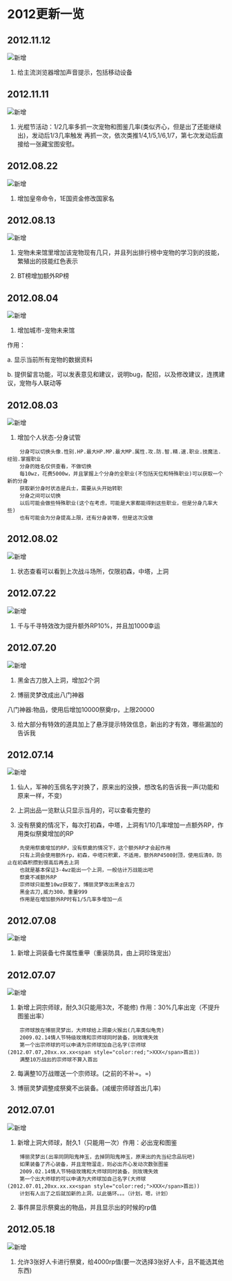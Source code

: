 # 2012更新一览

## 2012.11.12

![新增](https://img.shields.io/badge/ueqt-%E6%96%B0%E5%A2%9E-blue.svg)

1. 给主流浏览器增加声音提示，包括移动设备

## 2012.11.11

![新增](https://img.shields.io/badge/ueqt-%E6%96%B0%E5%A2%9E-blue.svg)

1. 光棍节活动：1/2几率多抓一次宠物和图鉴几率(类似齐心，但是出了还能继续出)，发动后1/3几率触发 再抓一次，依次类推1/4,1/5,1/6,1/7，第七次发动后直接给一张藏宝图安慰。

## 2012.08.22

![新增](https://img.shields.io/badge/ueqt-%E6%96%B0%E5%A2%9E-blue.svg)

1. 增加皇帝命令，1E国资金修改国家名

## 2012.08.13

![新增](https://img.shields.io/badge/ueqt-%E6%96%B0%E5%A2%9E-blue.svg)

1. 宠物未来馆里增加该宠物现有几只，并且列出排行榜中宠物的学习到的技能，繁殖出的技能红色表示

2. BT榜增加额外RP榜

## 2012.08.04

![新增](https://img.shields.io/badge/ueqt-%E6%96%B0%E5%A2%9E-blue.svg)

1. 增加城市-宠物未来馆

作用：

a. 显示当前所有宠物的数据资料

b. 提供留言功能，可以发表意见和建议，说明bug，配招，以及修改建议，连携建议，宠物与人联动等

## 2012.08.03

![新增](https://img.shields.io/badge/ueqt-%E6%96%B0%E5%A2%9E-blue.svg)

1. 增加个人状态-分身试管

```
    分身可以切换头像.性别.HP.最大HP.MP.最大MP.属性.攻.防.智.精.速.职业.技魔法.经验.掌握职业
    分身的姓名仅供查看，不做切换
    每10wz，花费5000w，并且掌握上个分身的全职业(不包括天位和特殊职业)可以获取一个新的分身
    获取新分身时状态是兵士，需要从头开始转职
    分身之间可以切换
    以后可能会做些特殊职业(这个在考虑，可能是大家都能得到这些职业，但是分身几率大些)
    也有可能会为分身提高上限，还有分身装等，但是这次没做
```

## 2012.08.02

![新增](https://img.shields.io/badge/ueqt-%E6%96%B0%E5%A2%9E-blue.svg)

1. 状态查看可以看到上次战斗场所，仅限初森，中塔，上洞

## 2012.07.22

![新增](https://img.shields.io/badge/ueqt-%E6%96%B0%E5%A2%9E-blue.svg)

1. 千与千寻特效改为提升额外RP10%，并且加1000幸运

## 2012.07.20

![新增](https://img.shields.io/badge/ueqt-%E6%96%B0%E5%A2%9E-blue.svg)

1. 黑金古刀放入上洞，增加2个洞

2. 博丽灵梦改成出八门神器

八门神器:物品，使用后增加10000祭奠rp，上限20000

3. 给大部分有特效的道具加上了悬浮提示特效信息，新出的才有效，哪些漏加的告诉我

## 2012.07.14

![新增](https://img.shields.io/badge/ueqt-%E6%96%B0%E5%A2%9E-blue.svg)

1. 仙人，军神的玉佩名字对换了，原来出的没换，想改名的告诉我一声(功能和原来一样，不变)

2. 上洞出品一览默认只显示当月的，可以查看完整的

3. 没有祭奠的情况下，每次打初森，中塔，上洞有1/10几率增加一点额外RP，作用类似祭奠增加的RP

```
    先使用祭奠增加的RP，没有祭奠的情况下，这个额外RP才会起作用
    只有上洞会使用额外rp，初森，中塔只积累，不适用，额外RP4500封顶，使用后清0，防止在初森积攒到很高后再去上洞
    也就是基本保证3-4wz能出一个上洞，一般估计万战能出吧
    祭奠不减额外RP
    宗师球只能整10wz获取了，博丽灵梦改出黑金古刀
    黑金古刀,威力300，重量999
    作用是在增加额外RP时有1/5几率多增加一点
```

## 2012.07.08

![新增](https://img.shields.io/badge/ueqt-%E6%96%B0%E5%A2%9E-blue.svg)

1. 新增上洞装备七件属性重甲（重装防具，由上洞珍珠宠出）

## 2012.07.07

![新增](https://img.shields.io/badge/ueqt-%E6%96%B0%E5%A2%9E-blue.svg)

1. 新增上洞宗师球，耐久3(只能用3次，不能修) 作用：30%几率出宠（不提升图鉴出率）

```
    宗师球放在博丽灵梦出，大师球给上洞豪火猴出(几率类似龟壳)
    2009.02.14情人节特级玫瑰和宗师球同时装备，则玫瑰失效
    第一个出宗师球的可以申请为宗师球加自己名字(宗师球(2012.07.07,20xx.xx.xx<span style="color:red;">XXX</span>首出))
    满整10万战出的宗师球不算入首出
```

2. 每满整10万战赠送一个宗师球。(之前的不补=。=)

3. 博丽灵梦调整成祭奠不出装备。(减缓宗师球首出几率)

## 2012.07.01

![新增](https://img.shields.io/badge/ueqt-%E6%96%B0%E5%A2%9E-blue.svg)

1. 新增上洞大师球，耐久1（只能用一次）作用：必出宠和图鉴

```text
    博丽灵梦出(出率同阴阳鬼神玉，去掉阴阳鬼神玉，原来出的先当纪念品玩吧)
    如果装备了齐心装备，并且宠物溜走，则必出齐心发动次数张图鉴
    2009.02.14情人节特级玫瑰和大师球同时装备，则玫瑰失效
    第一个出大师球的可以申请为大师球加自己名字(大师球(2012.07.01,20xx.xx.xx<span style="color:red;">XXX</span>首出))
    计划有人出了之后就加新的上洞，以此循环。。。（计划，嗯，计划）
```

2. 事件屏显示祭奠出的物品，并且显示出的时候的rp值

## 2012.05.18

![新增](https://img.shields.io/badge/ueqt-%E6%96%B0%E5%A2%9E-blue.svg)

1. 允许3张好人卡进行祭奠，给4000rp值(要一次选择3张好人卡，且不能选其他东西)
